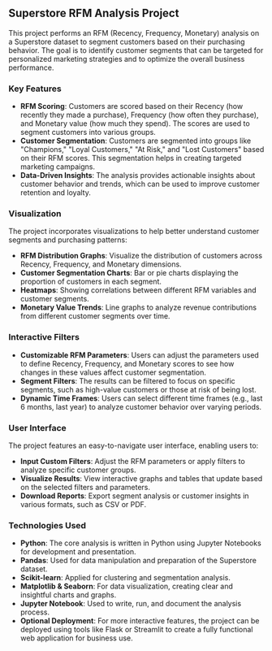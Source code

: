 ## Superstore RFM Analysis Project
This project performs an RFM (Recency, Frequency, Monetary) analysis on a Superstore dataset to segment customers based on their purchasing behavior. The goal is to identify customer segments that can be targeted for personalized marketing strategies and to optimize the overall business performance.

### Key Features
- **RFM Scoring**: Customers are scored based on their Recency (how recently they made a purchase), Frequency (how often they purchase), and Monetary value (how much they spend). The scores are used to segment customers into various groups.
- **Customer Segmentation**: Customers are segmented into groups like "Champions," "Loyal Customers," "At Risk," and "Lost Customers" based on their RFM scores. This segmentation helps in creating targeted marketing campaigns.
- **Data-Driven Insights**: The analysis provides actionable insights about customer behavior and trends, which can be used to improve customer retention and loyalty.

### Visualization
The project incorporates visualizations to help better understand customer segments and purchasing patterns:
- **RFM Distribution Graphs**: Visualize the distribution of customers across Recency, Frequency, and Monetary dimensions.
- **Customer Segmentation Charts**: Bar or pie charts displaying the proportion of customers in each segment.
- **Heatmaps**: Showing correlations between different RFM variables and customer segments.
- **Monetary Value Trends**: Line graphs to analyze revenue contributions from different customer segments over time.

### Interactive Filters
- **Customizable RFM Parameters**: Users can adjust the parameters used to define Recency, Frequency, and Monetary scores to see how changes in these values affect customer segmentation.
- **Segment Filters**: The results can be filtered to focus on specific segments, such as high-value customers or those at risk of being lost.
- **Dynamic Time Frames**: Users can select different time frames (e.g., last 6 months, last year) to analyze customer behavior over varying periods.

### User Interface
The project features an easy-to-navigate user interface, enabling users to:
- **Input Custom Filters**: Adjust the RFM parameters or apply filters to analyze specific customer groups.
- **Visualize Results**: View interactive graphs and tables that update based on the selected filters and parameters.
- **Download Reports**: Export segment analysis or customer insights in various formats, such as CSV or PDF.

### Technologies Used
- **Python**: The core analysis is written in Python using Jupyter Notebooks for development and presentation.
- **Pandas**: Used for data manipulation and preparation of the Superstore dataset.
- **Scikit-learn**: Applied for clustering and segmentation analysis.
- **Matplotlib & Seaborn**: For data visualization, creating clear and insightful charts and graphs.
- **Jupyter Notebook**: Used to write, run, and document the analysis process.
- **Optional Deployment**: For more interactive features, the project can be deployed using tools like Flask or Streamlit to create a fully functional web application for business use.
